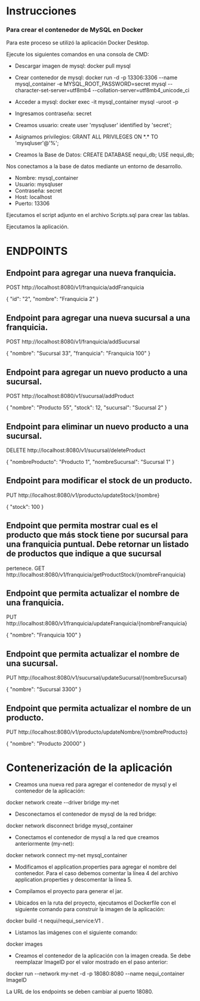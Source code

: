 # Instrucciones
### Para crear el contenedor de MySQL en Docker
Para este proceso se utilizó la aplicación Docker Desktop.

Ejecute los siguientes comandos en una consola de CMD:

* Descargar imagen de mysql:
docker pull mysql

* Crear contenedor de mysql:
docker run -d -p 13306:3306 --name mysql_container -e MYSQL_ROOT_PASSWORD=secret mysql --character-set-server=utf8mb4 --collation-server=utf8mb4_unicode_ci

* Acceder a mysql:
docker exec -it mysql_container mysql -uroot -p
* Ingresamos contraseña: secret

* Creamos usuario:
create user 'mysqluser' identified by 'secret';

* Asignamos privilegios:
GRANT ALL PRIVILEGES ON \*.* TO 'mysqluser'@'%';

* Creamos la Base de Datos:
CREATE DATABASE nequi_db;
USE nequi_db;

Nos conectamos a la base de datos mediante un entorno de desarrollo.
* Nombre: mysql_container
* Usuario: mysqluser
* Contraseña: secret
* Host: localhost
* Puerto: 13306

Ejecutamos el script adjunto en el archivo Scripts.sql para crear las tablas.

Ejecutamos la aplicación.

# ENDPOINTS
## Endpoint para agregar una nueva franquicia.
POST		http://localhost:8080/v1/franquicia/addFranquicia

{
"id": "2",
"nombre": "Franquicia 2"
}

## Endpoint para agregar una nueva sucursal a una franquicia.
POST 		http://localhost:8080/v1/franquicia/addSucursal

{
"nombre": "Sucursal 33",
"franquicia": "Franquicia 100"
}

## Endpoint para agregar un nuevo producto a una sucursal.
POST		http://localhost:8080/v1/sucursal/addProduct

{
"nombre": "Producto 55",
"stock": 12,
"sucursal": "Sucursal 2"
}

## Endpoint para eliminar un nuevo producto a una sucursal.
DELETE		http://localhost:8080/v1/sucursal/deleteProduct

{
"nombreProducto": "Producto 1",
"nombreSucursal": "Sucursal 1"
}

## Endpoint para modificar el stock de un producto.
PUT		http://localhost:8080/v1/producto/updateStock/{nombre}

{
"stock": 100
}

## Endpoint que permita mostrar cual es el producto que más stock tiene por sucursal para una franquicia puntual. Debe retornar un listado de productos que indique a que sucursal
pertenece.
GET		http://localhost:8080/v1/franquicia/getProductStock/{nombreFranquicia}

## Endpoint que permita actualizar el nombre de una franquicia.
PUT		http://localhost:8080/v1/franquicia/updateFranquicia/{nombreFranquicia}

{
"nombre": "Franquicia 100"
}

## Endpoint que permita actualizar el nombre de una sucursal.
PUT		http://localhost:8080/v1/sucursal/updateSucursal/{nombreSucursal}

{
"nombre": "Sucursal 3300"
}

## Endpoint que permita actualizar el nombre de un producto.
PUT		http://localhost:8080/v1/producto/updateNombre/{nombreProducto}

{
"nombre": "Producto 20000"
}

# Contenerización de la aplicación
* Creamos una nueva red para agregar el contenedor de mysql y el contenedor de la aplicación: 

docker network create --driver bridge my-net

* Desconectamos el contenedor de mysql de la red bridge: 

docker network disconnect bridge mysql_container

* Conectamos el contenedor de mysql a la red que creamos anteriormente (my-net):

docker network connect my-net mysql_container

* Modificamos el application.properties para agregar el nombre del contenedor. Para el caso debemos comentar la línea 4 del archivo application.properties y descomentar la línea 5.

* Compilamos el proyecto para generar el jar.

* Ubicados en la ruta del proyecto, ejecutamos el Dockerfile con el siguiente comando para construir la imagen de la aplicación:

docker build -t nequi/nequi_service:V1 .

* Listamos las imágenes con el siguiente comando:

docker images

* Creamos el contenedor de la aplicación con la imagen creada. Se debe reemplazar ImageID por el valor mostrado en el paso anterior:

docker run --network my-net -d -p 18080:8080 --name nequi_container ImageID

La URL de los endpoints se deben cambiar al puerto 18080.